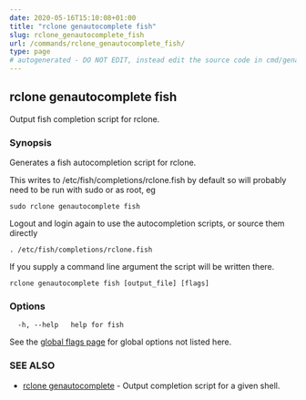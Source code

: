 ```yaml
---
date: 2020-05-16T15:10:08+01:00
title: "rclone genautocomplete fish"
slug: rclone_genautocomplete_fish
url: /commands/rclone_genautocomplete_fish/
type: page
# autogenerated - DO NOT EDIT, instead edit the source code in cmd/genautocomplete/fish/ and as part of making a release run "make commanddocs"
---
```

## rclone genautocomplete fish

Output fish completion script for rclone.

### Synopsis


Generates a fish autocompletion script for rclone.

This writes to /etc/fish/completions/rclone.fish by default so will
probably need to be run with sudo or as root, eg

    sudo rclone genautocomplete fish

Logout and login again to use the autocompletion scripts, or source
them directly

    . /etc/fish/completions/rclone.fish

If you supply a command line argument the script will be written
there.


```
rclone genautocomplete fish [output_file] [flags]
```

### Options

```
  -h, --help   help for fish
```

See the [global flags page](/flags/) for global options not listed here.

### SEE ALSO

* [rclone genautocomplete](/commands/rclone_genautocomplete/)	 - Output completion script for a given shell.


